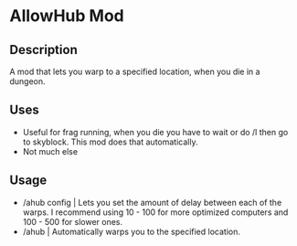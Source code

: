 # AllowHub Mod

## Description
A mod that lets you warp to a specified location, when you die in a dungeon.

## Uses
- Useful for frag running, when you die you have to wait or do /l then go to skyblock. This mod does that automatically.
- Not much else

## Usage
- /ahub config | Lets you set the amount of delay between each of the warps. I recommend using 10 - 100 for more optimized computers and 100 - 500 for slower ones.
- /ahub | Automatically warps you to the specified location.

